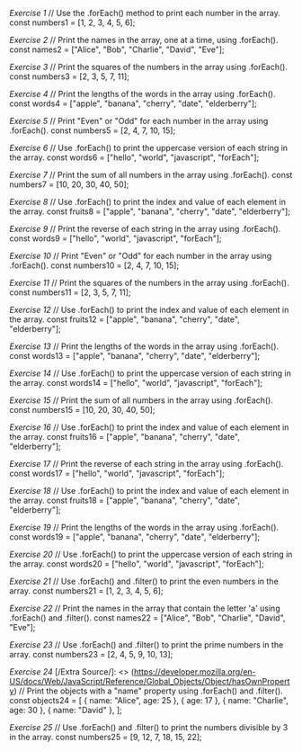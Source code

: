 *Exercise 1*
// Use the .forEach() method to print each number in the array.
const numbers1 = [1, 2, 3, 4, 5, 6];

*Exercise 2*
// Print the names in the array, one at a time, using .forEach().
const names2 = ["Alice", "Bob", "Charlie", "David", "Eve"];

*Exercise 3*
// Print the squares of the numbers in the array using .forEach().
const numbers3 = [2, 3, 5, 7, 11];

*Exercise 4*
// Print the lengths of the words in the array using .forEach().
const words4 = ["apple", "banana", "cherry", "date", "elderberry"];

*Exercise 5*
// Print "Even" or "Odd" for each number in the array using .forEach().
const numbers5 = [2, 4, 7, 10, 15];

*Exercise 6*
// Use .forEach() to print the uppercase version of each string in the array.
const words6 = ["hello", "world", "javascript", "forEach"];

*Exercise 7*
// Print the sum of all numbers in the array using .forEach().
const numbers7 = [10, 20, 30, 40, 50];

*Exercise 8*
// Use .forEach() to print the index and value of each element in the array.
const fruits8 = ["apple", "banana", "cherry", "date", "elderberry"];

*Exercise 9*
// Print the reverse of each string in the array using .forEach().
const words9 = ["hello", "world", "javascript", "forEach"];

*Exercise 10*
// Print "Even" or "Odd" for each number in the array using .forEach().
const numbers10 = [2, 4, 7, 10, 15];

*Exercise 11*
// Print the squares of the numbers in the array using .forEach().
const numbers11 = [2, 3, 5, 7, 11];

*Exercise 12*
// Use .forEach() to print the index and value of each element in the array.
const fruits12 = ["apple", "banana", "cherry", "date", "elderberry"];

*Exercise 13*
// Print the lengths of the words in the array using .forEach().
const words13 = ["apple", "banana", "cherry", "date", "elderberry"];

*Exercise 14*
// Use .forEach() to print the uppercase version of each string in the array.
const words14 = ["hello", "world", "javascript", "forEach"];

*Exercise 15*
// Print the sum of all numbers in the array using .forEach().
const numbers15 = [10, 20, 30, 40, 50];


*Exercise 16*
// Use .forEach() to print the index and value of each element in the array.
const fruits16 = ["apple", "banana", "cherry", "date", "elderberry"];


*Exercise 17*
// Print the reverse of each string in the array using .forEach().
const words17 = ["hello", "world", "javascript", "forEach"];

*Exercise 18*
// Use .forEach() to print the index and value of each element in the array.
const fruits18 = ["apple", "banana", "cherry", "date", "elderberry"];

*Exercise 19*
// Print the lengths of the words in the array using .forEach().
const words19 = ["apple", "banana", "cherry", "date", "elderberry"];

*Exercise 20*
// Use .forEach() to print the uppercase version of each string in the array.
const words20 = ["hello", "world", "javascript", "forEach"];

*Exercise 21*
// Use .forEach() and .filter() to print the even numbers in the array.
const numbers21 = [1, 2, 3, 4, 5, 6];

*Exercise 22*
// Print the names in the array that contain the letter 'a' using .forEach() and .filter().
const names22 = ["Alice", "Bob", "Charlie", "David", "Eve"];

*Exercise 23*
// Use .forEach() and .filter() to print the prime numbers in the array.
const numbers23 = [2, 4, 5, 9, 10, 13];

*Exercise 24*
[/Extra Source/]: <> (https://developer.mozilla.org/en-US/docs/Web/JavaScript/Reference/Global_Objects/Object/hasOwnProperty)
// Print the objects with a "name" property using .forEach() and .filter().
const objects24 = [
  { name: "Alice", age: 25 },
  { age: 17 },
  { name: "Charlie", age: 30 },
  { name: "David" },
];

*Exercise 25*
// Use .forEach() and .filter() to print the numbers divisible by 3 in the array.
const numbers25 = [9, 12, 7, 18, 15, 22];


